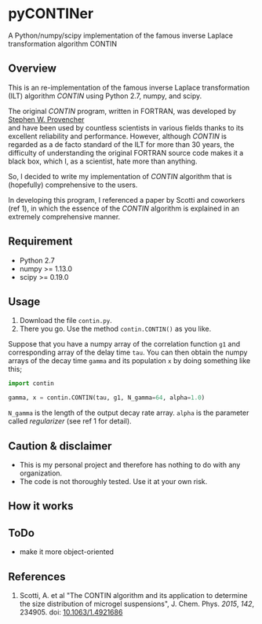 # pyCONTINer
A Python/numpy/scipy implementation of the famous inverse Laplace transformation algorithm CONTIN

## Overview
This is an re-implementation of the famous inverse Laplace transformation (ILT) algorithm _CONTIN_ 
using Python 2.7, numpy, and scipy. 

The original _CONTIN_ program, written in FORTRAN, was developed by [Stephen W. Provencher](http://s-provencher.com/)   
and have been used by countless scientists in various fields thanks to its excellent reliability and performance. 
However, although _CONTIN_ is regarded as a de facto standard of the ILT for more than 30 years, 
the difficulty of understanding the original FORTRAN source code makes it a black box, 
which I, as a scientist, hate more than anything. 

So, I decided to write my implementation of _CONTIN_ algorithm that is (hopefully) 
comprehensive to the users. 

In developing this program, I referenced a paper by Scotti and coworkers (ref 1), 
in which the essence of the _CONTIN_ algorithm is explained in an extremely comprehensive manner. 

## Requirement
- Python 2.7
- numpy >= 1.13.0
- scipy >= 0.19.0

## Usage
1. Download the file `contin.py`. 
2. There you go. Use the method `contin.CONTIN()` as you like. 

Suppose that you have a numpy array of the correlation function `g1` 
and corresponding array of the delay time `tau`. 
You can then obtain the numpy arrays of the decay time `gamma` 
and its population `x` by doing something like this;  
```python
import contin

gamma, x = contin.CONTIN(tau, g1, N_gamma=64, alpha=1.0)
```
`N_gamma` is the length of the output decay rate array. 
`alpha` is the parameter called _regularizer_ (see ref 1 for detail). 

## Caution & disclaimer
- This is my personal project and therefore has nothing to do with any organization. 
- The code is not thoroughly tested. Use it at your own risk.  

## How it works


## ToDo
- make it more object-oriented

## References
1. Scotti, A. et al "The CONTIN algorithm and its application to determine the size distribution of microgel suspensions", J. Chem. Phys. *2015*, _142_, 234905. doi: [10.1063/1.4921686](http://dx.doi.org/10.1063/1.4921686)